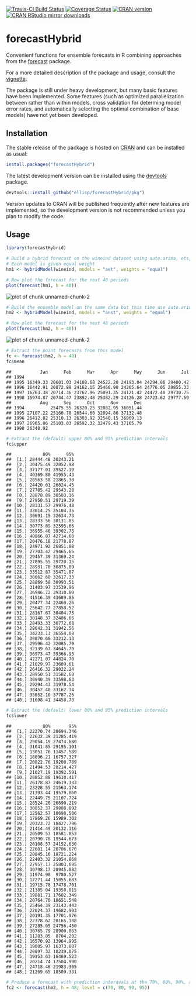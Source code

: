 [![Travis-CI Build Status](https://travis-ci.org/ellisp/forecastHybrid.svg?branch=master)](https://travis-ci.org/ellisp/forecastHybrid)
[![Coverage Status](https://coveralls.io/repos/github/ellisp/forecastHybrid/badge.svg?branch=master)](https://coveralls.io/github/ellisp/forecastHybrid?branch=master)
[![CRAN version](http://www.r-pkg.org/badges/version/forecastHybrid)](http://www.r-pkg.org/pkg/forecastHybrid)
[![CRAN RStudio mirror downloads](http://cranlogs.r-pkg.org/badges/forecastHybrid)](http://www.r-pkg.org/pkg/forecastHybrid)

# forecastHybrid
Convenient functions for ensemble forecasts in R combining approaches from the [forecast](https://github.com/robjhyndman/forecast) package.

For a more detailed description of the package and usage, consult the [vignette](/vignettes/forecastHybrid.Rmd).

The package is still under heavy development, but many basic features have been implemented. Some features (such as optimized parallelization between rather than within models, cross validation for determing model error rates, and automatically selecting the optimal combination of base models) have not yet been developed.


## Installation
The stable release of the package is hosted on [CRAN](https://cran.r-project.org/web/packages/forecastHybrid/index.html) and can be installed as usual:
````r
install.packages("forecastHybrid")
````

The latest development version can be installed using the [devtools](https://cran.r-project.org/web/packages/devtools/index.html) package.



```r
devtools::install_github("ellisp/forecastHybrid/pkg")
```
Version updates to CRAN will be published frequently after new features are implemented, so the development version is not recommended unless you plan to modify the code.

## Usage


```r
library(forecastHybrid)

# Build a hybrid forecast on the wineind dataset using auto.arima, ets, and tbats models.
# Each model is given equal weight
hm1 <- hybridModel(wineind, models = "aet", weights = "equal")

# Now plot the forecast for the next 48 periods
plot(forecast(hm1, h = 48))
```

![plot of chunk unnamed-chunk-2](figure/unnamed-chunk-2-1.png)

```r
# Build the ensemble model on the same data but this time use auto.arima, nnetar, stlm, and tbats models.
hm2 <- hybridModel(wineind, models = "anst", weights = "equal")

# Now plot the forecast for the next 48 periods
plot(forecast(hm2, h = 48))
```

![plot of chunk unnamed-chunk-2](figure/unnamed-chunk-2-2.png)

```r
# Extract the point forecasts from this model
fc <- forecast(hm2, h = 48)
fc$mean
```

```
##           Jan      Feb      Mar      Apr      May      Jun      Jul
## 1994                                                               
## 1995 16349.33 20601.03 24108.68 24522.20 24193.04 24294.86 29400.42
## 1996 16442.91 20872.89 24162.15 25466.90 24265.64 24776.05 29855.33
## 1997 16263.38 20714.36 23762.96 25091.35 24121.42 24472.40 29730.75
## 1998 15974.87 20744.47 23892.48 25382.29 24126.28 24723.62 29777.50
##           Aug      Sep      Oct      Nov      Dec
## 1994          25475.55 26320.25 32082.95 36051.44
## 1995 27107.22 25160.78 26544.60 32094.86 37132.48
## 1996 26412.82 25310.13 26303.92 32540.15 36969.13
## 1997 26965.06 25103.03 26592.32 32479.43 37165.79
## 1998 26348.92
```

```r
# Extract the (default) upper 80% and 95% prediction intervals
fc$upper
```

```
##            80%      95%
##  [1,] 28444.48 30243.21
##  [2,] 30475.49 32052.98
##  [3,] 37177.01 39527.19
##  [4,] 40369.80 41955.43
##  [5,] 20563.58 21865.30
##  [6,] 24420.61 26024.45
##  [7,] 27785.42 29543.28
##  [8,] 28878.89 30503.16
##  [9,] 27950.51 29719.39
## [10,] 28331.57 29976.48
## [11,] 33014.25 35104.35
## [12,] 30691.15 32634.73
## [13,] 28333.56 30131.85
## [14,] 30773.89 32595.66
## [15,] 36955.46 39302.75
## [16,] 40866.07 42714.60
## [17,] 20476.18 21778.87
## [18,] 24971.92 26851.88
## [19,] 27703.42 29465.65
## [20,] 29457.39 31369.24
## [21,] 27895.55 29720.15
## [22,] 28931.70 30875.09
## [23,] 33512.87 35471.87
## [24,] 30662.60 32617.33
## [25,] 28869.58 30993.51
## [26,] 31403.97 33539.96
## [27,] 36946.72 39310.80
## [28,] 41516.39 43689.85
## [29,] 20477.34 22460.26
## [30,] 25642.77 27858.52
## [31,] 28167.67 30404.75
## [32,] 30148.37 32406.66
## [33,] 28493.33 30772.68
## [34,] 29642.31 31942.56
## [35,] 34233.13 36554.08
## [36,] 30870.66 33212.13
## [37,] 29596.42 32085.79
## [38,] 32139.67 34645.79
## [39,] 36973.47 39366.93
## [40,] 42271.07 44824.70
## [41,] 21029.97 23609.61
## [42,] 26416.32 29022.24
## [43,] 28950.51 31582.68
## [44,] 30940.39 33598.63
## [45,] 29294.43 31978.54
## [46,] 30452.40 33162.14
## [47,] 35052.10 37787.25
## [48,] 31698.41 34458.73
```

```r
# Extract the (default) lower 80% and 95% prediction intervals
fc$lower
```

```
##            80%       95%
##  [1,] 22270.74 20694.346
##  [2,] 22632.39 21285.419
##  [3,] 29054.19 27474.680
##  [4,] 31041.85 29195.101
##  [5,] 13051.76 11457.589
##  [6,] 18096.21 16757.327
##  [7,] 20822.76 19208.789
##  [8,] 21494.53 20214.427
##  [9,] 21027.19 19392.591
## [10,] 20852.88 19610.417
## [11,] 26178.87 24619.333
## [12,] 23228.55 21563.174
## [13,] 21393.44 19579.060
## [14,] 22449.75 21107.724
## [15,] 28524.20 26690.219
## [16,] 30852.37 29008.892
## [17,] 12562.57 10698.506
## [18,] 17869.26 15989.302
## [19,] 20323.72 18427.796
## [20,] 21414.49 20132.116
## [21,] 20509.53 18581.853
## [22,] 20790.78 19544.673
## [23,] 26108.57 24152.630
## [24,] 22681.14 20706.670
## [25,] 20845.16 18721.224
## [26,] 22403.32 21054.868
## [27,] 27957.17 25803.695
## [28,] 30798.17 28945.082
## [29,] 11974.98  9780.527
## [30,] 17271.44 15055.683
## [31,] 19715.78 17478.701
## [32,] 21385.04 19358.015
## [33,] 19881.71 17602.349
## [34,] 20764.70 18651.548
## [35,] 25464.39 23143.443
## [36,] 22024.37 19682.903
## [37,] 20191.35 17701.976
## [38,] 22378.62 20165.188
## [39,] 27285.05 24756.450
## [40,] 30765.79 28900.863
## [41,] 11283.85  8704.202
## [42,] 16570.92 13964.995
## [43,] 19005.97 16373.807
## [44,] 20897.32 18239.075
## [45,] 19153.63 16469.523
## [46,] 20214.74 17504.990
## [47,] 24718.46 21983.305
## [48,] 21269.65 18509.331
```

```r
# Produce a forecast with prediction interavals at the 70%, 80%, 90%, and 95% levels
fc2 <- forecast(hm2, h = 48, level = c(70, 80, 90, 95))
```

